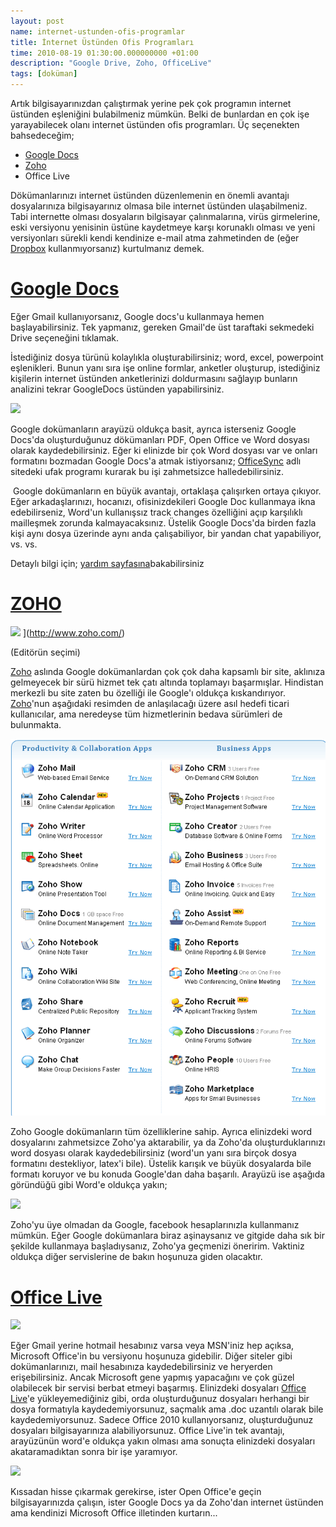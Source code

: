```yaml
--- 
layout: post 
name: internet-ustunden-ofis-programlar 
title: İnternet Üstünden Ofis Programları 
time: 2010-08-19 01:30:00.000000000 +01:00 
description: "Google Drive, Zoho, OfficeLive"
tags: [doküman]
--- 
```


Artık bilgisayarınızdan çalıştırmak yerine pek çok programın internet üstünden eşleniğini bulabilmeniz mümkün. Belki de bunlardan en çok işe yarayabilecek olanı internet üstünden ofis programları. Üç seçenekten bahsedeceğim;

-   [Google Docs](https://drive.google.com)
-   [Zoho](http://www.zoho.com/)
-   Office Live

Dökümanlarınızı internet üstünden düzenlemenin en önemli avantajı dosyalarınıza bilgisayarınız olmasa bile internet üstünden ulaşabilmeniz. Tabi internette olması dosyaların bilgisayar çalınmalarına, virüs girmelerine, eski versiyonu yenisinin üstüne kaydetmeye karşı korunaklı olması ve yeni versiyonları sürekli kendi kendinize e-mail atma zahmetinden de (eğer [Dropbox](http://asuyatuyolar.org/2009/12/dropbox.html) kullanmıyorsanız) kurtulmanız demek.


# [Google Docs](http://docs.google.com/)

Eğer Gmail kullanıyorsanız, Google docs'u kullanmaya hemen başlayabilirsiniz. Tek yapmanız, gereken Gmail'de üst taraftaki sekmedeki Drive seçeneğini tıklamak.

İstediğiniz dosya türünü kolaylıkla oluşturabilirsiniz; word, excel, powerpoint eşlenikleri. Bunun yanı sıra işe online formlar, anketler oluşturup, istediğiniz kişilerin internet üstünden anketlerinizi doldurmasını sağlayıp bunların analizini tekrar GoogleDocs üstünden yapabilirsiniz.

[![](http://www.google.com/google-d-s/images/tour1.gif)](http://www.google.com/google-d-s/images/tour1.gif)

Google dokümanların arayüzü oldukça basit, ayrıca isterseniz Google Docs'da oluşturduğunuz dökümanları PDF, Open Office ve Word dosyası olarak kaydedebilirsiniz. Eğer ki elinizde bir çok Word dosyası var ve onları formatını bozmadan Google Docs'a atmak istiyorsanız; [OfficeSync](http://offisync.com/index.html) adlı sitedeki ufak programı kurarak bu işi zahmetsizce halledebilirsiniz.

 Google dokümanların en büyük avantajı, ortaklaşa çalışırken ortaya çıkıyor. Eğer arkadaşlarınızı, hocanızı, ofisinizdekileri Google Doc kullanmaya ikna edebilirseniz, Word'un kullanışsız track changes özelliğini açıp karşılıklı mailleşmek zorunda kalmayacaksınız. Üstelik Google Docs'da birden fazla kişi aynı dosya üzerinde aynı anda çalışabiliyor, bir yandan chat yapabiliyor, vs. vs. 

Detaylı bilgi için; [yardım sayfasına](http://docs.google.com/support/bin/topic.py?hl=tr&topic=15114)bakabilirsiniz

# [ZOHO](http://www.zoho.com/)

![](http://www.thevarguy.com/wp-content/uploads/2008/08/zoho.GIF) ](http://www.zoho.com/)

(Editörün seçimi)

[Zoho]((http://www.zoho.com/)) aslında Google dokümanlardan çok çok daha kapsamlı bir site, aklınıza gelmeyecek bir sürü hizmet tek çatı altında toplamayı başarmışlar. Hindistan merkezli bu site zaten bu özelliği ile Google'ı oldukça kıskandırıyor. [Zoho]((http://www.zoho.com/))'nun aşağıdaki resimden de anlaşılacağı üzere asıl hedefi ticari kullanıcılar, ama neredeyse tüm hizmetlerinin bedava sürümleri de bulunmakta.

![](/images/zoho.png)

Zoho Google dokümanların tüm özelliklerine sahip. Ayrıca elinizdeki word dosyalarını zahmetsizce Zoho'ya aktarabilir, ya da Zoho'da oluşturduklarınızı word dosyası olarak kaydedebilirsiniz (word'un yanı sıra birçok dosya formatını destekliyor, latex'i bile). Üstelik karışık ve büyük dosyalarda bile formatı koruyor ve bu konuda Google'dan daha başarılı. Arayüzü ise aşağıda göründüğü gibi Word'e oldukça yakın;

![](http://images.maketecheasier.com/2010/06/zoho-webservices-word.png)

Zoho'yu üye olmadan da Google, facebook hesaplarınızla kullanmanız mümkün. Eğer Google dokümanlara biraz aşinaysanız ve gitgide daha sık bir şekilde kullanmaya başladıysanız, Zoho'ya geçmenizi öneririm. Vaktiniz oldukça diğer servislerine de bakın hoşunuza giden olacaktır.


# [Office Live](http://www.officelive.com/)
[![](http://www.maximumpc.com/files/u58308/Microsoft_WindowsOfficeLive.jpg)](http://www.officelive.com/)


Eğer Gmail yerine hotmail hesabınız varsa veya MSN'iniz hep açıksa, Microsoft Office'in bu versiyonu hoşunuza gidebilir. Diğer siteler gibi dokümanlarınızı, mail hesabınıza kaydedebilirsiniz ve heryerden erişebilirsiniz. Ancak Microsoft gene yapmış yapacağını ve çok güzel olabilecek bir servisi berbat etmeyi başarmış. Elinizdeki dosyaları [Office Live](http://www.officelive.com/)'e yükleyemediğiniz gibi, orda oluşturduğunuz dosyaları herhangi bir dosya formatıyla kaydedemiyorsunuz, saçmalık ama .doc uzantılı olarak bile kaydedemiyorsunuz. Sadece Office 2010 kullanıyorsanız, oluşturduğunuz dosyaları bilgisayarınıza alabiliyorsunuz. Office Live'in tek avantajı, arayüzünün word'e oldukça yakın olması ama sonuçta elinizdeki dosyaları akataramadıktan sonra bir işe yaramıyor.

[![](http://4.bp.blogspot.com/-vX3WGRVEE7w/Tt_4QCBcjBI/AAAAAAAABII/K65PWBrSvgY/s640/office_live_space.jpg)](http://4.bp.blogspot.com/-vX3WGRVEE7w/Tt_4QCBcjBI/AAAAAAAABII/K65PWBrSvgY/s1600/office_live_space.jpg)


Kıssadan hisse çıkarmak gerekirse, ister Open Office'e geçin bilgisayarınızda çalışın, ister Google Docs ya da Zoho'dan internet üstünden ama kendinizi Microsoft Office illetinden kurtarın...

 
